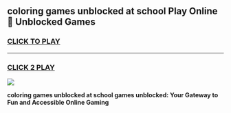 
## coloring games unblocked at school Play Online 👋 Unblocked Games
<h3>
<a href="https://news.freeplayer.one?title=coloring_games_unblocked_at_school&ref=17GH">CLICK TO PLAY</a></h3>
<hr>

<h3>
<a href="https://news.freeplayer.one?title=coloring_games_unblocked_at_school&ref=17GH">CLICK 2 PLAY</a>
  
</h3>

<a href="https://news.freeplayer.one?title=coloring_games_unblocked_at_school&ref=17GH/"><img src="https://clearcache.store/games.png"></a>


**coloring games unblocked at school games unblocked: Your Gateway to Fun and Accessible Online Gaming**
